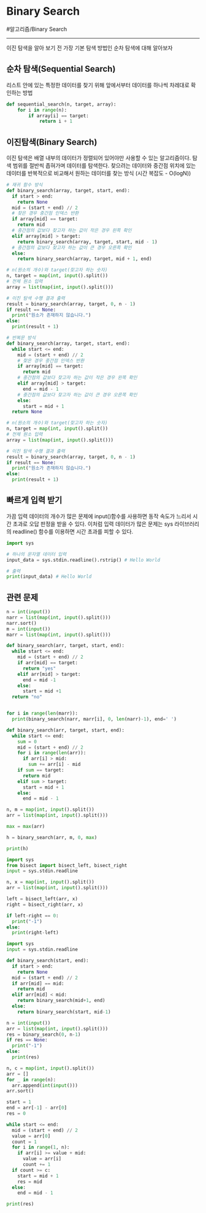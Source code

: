 # Binary Search
#알고리즘/Binary Search

---

이진 탐색을 알아 보기 전 가장 기본 탐색 방법인 순차 탐색에 대해 알아보자

## 순차 탐색(Sequential Search)
리스트 안에 있는 특정한 데이터를 찾기 위해 앞에서부터 데이터를 하나씩 차레대로 확인하는 방법

```python
def sequential_search(n, target, array):
    for i in range(n):
        if array[i] == target:
            return i + 1
```

## 이진탐색(Binary Search)
이진 탐색은 배열 내부의 데이터가 정렬되어 있어야만 사용할 수 있는 알고리즘이다. 탐색 범위를 절반씩 좁혀가며 데이터를 탐색한다. 찾으려는 데이터와 중간점 위치에 있는 데이터를 반복적으로 비교해서 원하는 데이터를 찾는 방식 (시간 복잡도 - O(logN))

```python
# 재귀 함수 방식
def binary_search(array, target, start, end):
  if start > end:
    return None
  mid = (start + end) // 2
  # 찾은 경우 중간점 인덱스 반환
  if array[mid] == target:
    return mid
  # 중간점의 값보다 찾고자 하는 값이 작은 경우 왼쪽 확인
  elif array[mid] > target:
    return binary_search(array, target, start, mid - 1)
  # 중간점의 값보다 찾고자 하는 값이 큰 경우 오른쪽 확인
  else:
    return binary_search(array, target, mid + 1, end)

# n(원소의 개수)와 target(찾고자 하는 숫자)
n, target = map(int, input().split())
# 전체 원소 입력
array = list(map(int, input().split()))

# 이진 탐색 수행 결과 출력
result = binary_search(array, target, 0, n - 1)
if result == None:
  print("원소가 존재하지 않습니다.")
else:
  print(result + 1)
```

```python
# 반복문 방식
def binary_search(array, target, start, end):
  while start <= end:
    mid = (start + end) // 2
    # 찾은 경우 중간점 인덱스 반환
    if array[mid] == target:
      return mid
    # 중간점의 값보다 찾고자 하는 값이 작은 경우 왼쪽 확인
    elif array[mid] > target:
      end = mid - 1
    # 중간점의 값보다 찾고자 하는 값이 큰 경우 오른쪽 확인
    else:
      start = mid + 1
  return None

# n(원소의 개수)와 target(찾고자 하는 숫자)
n, target = map(int, input().split())
# 전체 원소 입력
array = list(map(int, input().split()))

# 이진 탐색 수행 결과 출력
result = binary_search(array, target, 0, n - 1)
if result == None:
  print("원소가 존재하지 않습니다.")
else:
  print(result + 1)
```

## 빠르게 입력 받기
가끔 입력 데이터의 개수가 많은 문제에 input()함수를 사용하면 동작 속도가 느리서 시간 초과로 오답 판정을 받을 수 있다. 이처럼 입력 데이터가 많은 문제는 sys 라이브러리의 readline() 함수를 이용하면 시간 초과를 피할 수 있다.

```python
import sys

# 하나의 문자열 데이터 입력
input_data = sys.stdin.readline().rstrip() # Hello World

# 출력
print(input_data) # Hello World

```

## 관련 문제

```python
n = int(input())
narr = list(map(int, input().split()))
narr.sort()
m = int(input())
marr = list(map(int, input().split()))

def binary_search(arr, target, start, end):
  while start <= end:
    mid = (start + end) // 2
    if arr[mid] == target:
      return "yes"
    elif arr[mid] > target:
      end = mid -1
    else:
      start = mid +1
  return "no"


for i in range(len(marr)):
  print(binary_search(narr, marr[i], 0, len(narr)-1), end=' ')
```

```python
def binary_search(arr, target, start, end):
  while start <= end:
    sum = 0
    mid = (start + end) // 2
    for i in range(len(arr)):
      if arr[i] > mid:
        sum += arr[i] - mid
    if sum == target:
      return mid
    elif sum > target:
      start = mid + 1
    else:
      end = mid - 1

n, m = map(int, input().split())
arr = list(map(int, input().split()))

max = max(arr)

h = binary_search(arr, m, 0, max)

print(h)
```

```python
import sys
from bisect import bisect_left, bisect_right
input = sys.stdin.readline

n, x = map(int, input().split())
arr = list(map(int, input().split()))

left = bisect_left(arr, x)
right = bisect_right(arr, x)

if left-right == 0:
  print("-1")
else:
  print(right-left)
```

```python
import sys
input = sys.stdin.readline

def binary_search(start, end):
  if start > end:
    return None
  mid = (start + end) // 2
  if arr[mid] == mid:
    return mid
  elif arr[mid] < mid:
    return binary_search(mid+1, end)
  else:
    return binary_search(start, mid-1)

n = int(input())
arr = list(map(int, input().split()))
res = binary_search(0, n-1)
if res == None:
  print("-1")
else:
  print(res)
```

```python
n, c = map(int, input().split())
arr = []
for _ in range(n):
  arr.append(int(input()))
arr.sort()

start = 1
end = arr[-1] - arr[0]
res = 0

while start <= end:
  mid = (start + end) // 2
  value = arr[0]
  count = 1
  for i in range(1, n):
    if arr[i] >= value + mid:
      value = arr[i]
      count += 1
  if count >= c:
    start = mid + 1
    res = mid
  else:
    end = mid - 1

print(res)
```
